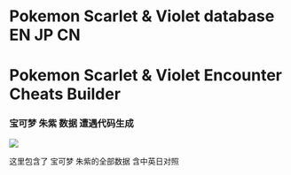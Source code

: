 # Pokemon Scarlet & Violet database EN JP CN
# Pokemon Scarlet & Violet Encounter Cheats Builder
### 宝可梦 朱紫 数据 遭遇代码生成

<img src="https://livedoor.blogimg.jp/ruimusume/imgs/5/d/5d4940f0.png"/>

这里包含了 宝可梦 朱紫的全部数据 含中英日对照
